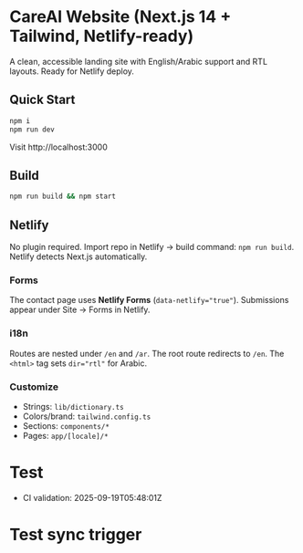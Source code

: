 # CareAI Website (Next.js 14 + Tailwind, Netlify-ready)

A clean, accessible landing site with English/Arabic support and RTL layouts. Ready for Netlify deploy.

## Quick Start
```bash
npm i
npm run dev
```
Visit http://localhost:3000

## Build
```bash
npm run build && npm start
```

## Netlify
No plugin required. Import repo in Netlify → build command: `npm run build`. Netlify detects Next.js automatically.

### Forms
The contact page uses **Netlify Forms** (`data-netlify="true"`). Submissions appear under Site → Forms in Netlify.

### i18n
Routes are nested under `/en` and `/ar`. The root route redirects to `/en`. The `<html>` tag sets `dir="rtl"` for Arabic.

### Customize
- Strings: `lib/dictionary.ts`
- Colors/brand: `tailwind.config.ts`
- Sections: `components/*`
- Pages: `app/[locale]/*`
# Test
- CI validation: 2025-09-19T05:48:01Z
# Test sync trigger
